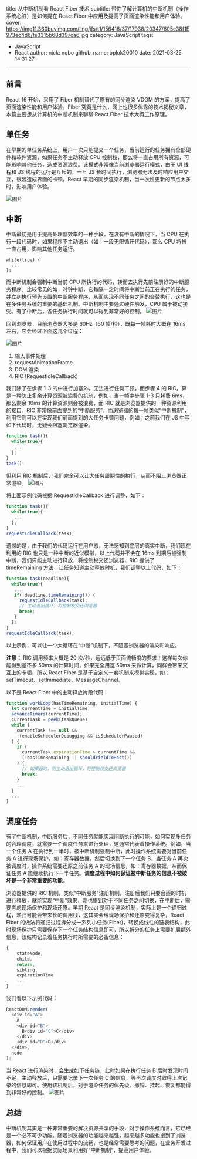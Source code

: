 title: 从中断机制看 React Fiber 技术
subtitle: 带你了解计算机的中断机制（操作系统心脏）是如何提在 React Fiber 中应用及提高了页面渲染性能和用户体验。
cover: https://img11.360buyimg.com/ling/jfs/t1/156416/37/17938/20347/605c38f1E973ec4d6/fe3315b68d397ca6.jpg
category: JavaScript
tags:
  - JavaScript
  - React
author:
  nick: nobo
  github_name: bplok20010
  date: 2021-03-25 14:31:27

---

## 前言

React 16 开始，采用了 Fiber 机制替代了原有的同步渲染 VDOM 的方案，提高了页面渲染性能和用户体验。Fiber 究竟是什么，网上也很多优秀的技术揭秘文章，本篇主要想从计算机的中断机制来聊聊 React Fiber 技术大概工作原理。

## 单任务

在早期的单任务系统上，用户一次只能提交一个任务，当前运行的任务拥有全部硬件和软件资源，如果任务不主动释放 CPU 控制权，那么将一直占用所有资源，可能影响其他任务，造成资源浪费。该模式非常像当前浏览器运行模式，由于 UI 线程和 JS 线程的运行是互斥的，一旦 JS 长时间执行，浏览器无法及时响应用户交互，很容造成界面的卡顿，React 早期的同步渲染机制，当一次性更新的节点太多时，影响用户体验。

![图片](https://img13.360buyimg.com/ling/jfs/t1/151704/12/19753/15833/603d96e1E3d8a4d56/f8c5d7b12f0e6c93.png)

## 中断

中断最初是用于提高处理器效率的一种手段，在没有中断的情况下，当 CPU 在执行一段代码时，如果程序不主动退出（如：一段无限循环代码），那么 CPU 将被一直占用，影响其他任务运行。

```plain
while(true) {
  ...
};
```

而中断机制会强制中断当前 CPU 所执行的代码，转而去执行先前注册好的中断服务程序。比较常见的如：时钟中断，它每隔一定时间将中断当前正在执行的任务，并立刻执行预先设置的中断服务程序，从而实现不同任务之间的交替执行，这也是在多任务系统的重要的基础机制。中断机制主要通过硬件触发，CPU 属于被动接受。有了中断后，各任务执行时间就可以得到非常好的控制。
![图片](https://img14.360buyimg.com/ling/jfs/t1/152390/35/20669/20680/603d9709Ec699bd9a/b881f09e4192e97b.png)

回到浏览器，目前浏览器大多是 60Hz（60 帧/秒），既每一帧耗时大概在 16ms 左右，它会经过下面这几个过程：

![图片](https://img11.360buyimg.com/ling/jfs/t1/160367/3/9030/85652/603d972dE0c5ffabd/48205a0933f366ae.png)

1. 输入事件处理
2. requestAnimationFrame
3. DOM 渲染
4. RIC (RequestIdleCallback)

我们除了在步骤 1-3 的中进行加塞外，无法进行任何干预，而步骤 4 的 RIC，算是一种防止多余计算资源被浪费的机制，例如，当一帧中步骤 1-3 只耗费 6ms，那么剩余 10ms 的计算资源则会被浪费，而 RIC 就是浏览器提供的一种资源利用的接口。RIC 非常像前面提到的“中断服务”，而浏览器的每一帧类似“中断机制”，利用它则可以在实现我们前面提到的大任务卡顿问题，例如：之前我们在 JS 中写如下代码时，无疑会阻塞浏览器渲染。

```javascript
function task(){
  while(true){
   ...
  };
}
task();
```

但利用 RIC 机制后，我们完全可以让大任务周期性的执行，从而不阻止浏览器正常渲染。
![图片](https://img11.360buyimg.com/ling/jfs/t1/163132/36/9386/19960/603d9765E4a328a80/ba92c90d981898c3.png)

将上面示例代码根据 RequestIdleCallback 进行调整，如下：

```javascript
function task(){
  while(true){
   ...
  };
}
requestIdleCallback(task);
```

遗憾的是，由于我们的代码运行在用户态，无法感知到底层的真实中断，我们现在利用的 RIC 也只是一种中断的近似模拟，以上代码并不会在 16ms 到期后被强制中断，我们只能主动进行释放，将控制权交还浏览器，RIC 提供了 timeRemaining 方法，让任务知道主动释放时机，我们调整以上代码，如下：

```javascript
function task(deadline){
  while(true){
   ...
   if(!deadline.timeRemaining()) {
     requestIdleCallback(task);
     // 主动退出循环，将控制权交还浏览器
     break;
   }
  };
}
requestIdleCallback(task);
```

以上示例，可以让一个大循环在“中断”机制下，不阻塞浏览器的渲染和响应。

**注意：** RIC 调用频率大概是 20 次/秒，远远低于页面流畅度的要求！这样每次你能得到差不多 50ms 的计算时间，如果完全用这 50ms 来做计算，同样会带来交互上的卡顿，所以 React Fiber 是基于自定义一套机制来模拟实现，如：setTimeout、setImmediate、MessageChannel。

以下是 React Fiber 中的主动释放片段代码：

```javascript
function workLoop(hasTimeRemaining, initialTime) {
  let currentTime = initialTime;
  advanceTimers(currentTime);
  currentTask = peek(taskQueue);
  while (
    currentTask !== null &&
    !(enableSchedulerDebugging && isSchedulerPaused)
  ) {
    if (
      currentTask.expirationTime > currentTime &&
      (!hasTimeRemaining || shouldYieldToHost())
    ) {
      // 如果超时，则主动退出循环，将控制权交还浏览器
      break;
    }
    ...
  }
  ...
}
```

## 调度任务

有了中断机制，中断服务后，不同任务就能实现间断执行的可能，如何实现多任务的合理调度，就需要一个调度任务来进行处理，这通常代表着操作系统。例如，当一个任务 A 在执行到一半时，被中断机制强制中断，此时操作系统需要对当前任务 A 进行现场保护，如：寄存器数据，然后切换到下一个任务 B，当任务 A 再次被调度时，操作系统需要还原之前任务 A 的现场信息，如：寄存器数据，从而保证任务 A 能继续执行下一半任务。**调度过程中如何保证被中断任务的信息不被破坏是一个非常重要的功能。**

浏览器提供的 RIC 机制，类似“中断服务”注册机制，注册后我们只要合适的时机进行释放，就能实现“中断”效果，刚也提到对于不同任务之间切换，在中断后，需要考虑现场保护和现场还原。早期 React 是同步渲染机制，实际上是一个递归过程，递归可能会带来长的调用栈，这其实会给现场保护和还原变得复杂，React Fiber 的做法将递归过程拆分成一系列小任务(Fiber)，转换成线性的链表结构，此时现场保护只需要保存下一个任务结构信息即可，所以拆分的任务上需要扩展额外信息，该结构记录着任务执行时所需要的必备信息：

```javascript
{
    stateNode,
    child,
    return,
    sibling,
    expirationTime
    ...
}
```

我们看以下示例代码：

```javascript
ReactDOM.render(
  <div id="A">
    A
    <div id="B">
      B<div id="C">C</div>
    </div>
    <div id="D">D</div>
  </div>,
  node
);
```

当 React 进行渲染时，会生成如下任务链，此时如果在执行任务 B 后时发现时间不足，主动释放后，只需要记录下一次任务 C 的信息，等再次调度时取得上次记录的信息即可。使用该机制后，对于渲染任务的优先级、撤销、挂起、恢复都能得到非常好的控制。
![图片](https://img30.360buyimg.com/ling/jfs/t1/160189/4/9328/13643/603d9787Ed122186e/3b808271b55a716f.png)

## 总结

中断机制其实是一种非常重要的解决资源共享的手段，对于操作系统而言，它已经是一个必不可少功能。随着浏览器的功能越来越强，越来越多功能也搬到了浏览器，如何保证用户在使用过程中的流畅，也是经常需要思考的问题，在业务开发过程中，我们可以根据实际场景利用好“中断机制”，提高用户体验。
